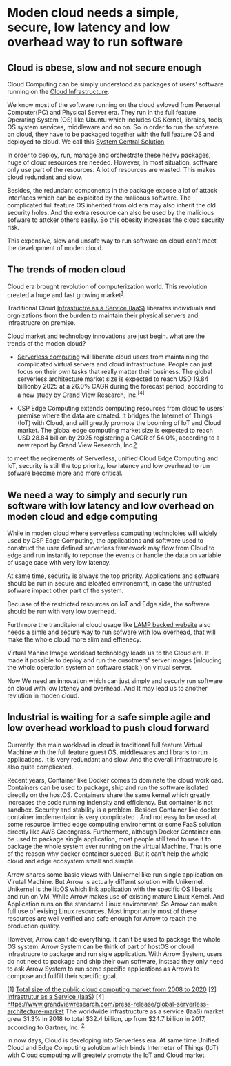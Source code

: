 # Moden cloud needs a simple, secure, low latency and low overhead way to run software

## Cloud is obese, slow and not secure enough

Cloud Computing can be simply understood as packages of users' software running on the [Cloud Infrastructure](https://en.wikipedia.org/wiki/Infrastructure_as_a_service).

We know most of the software running on the cloud evloved from Personal Computer(PC) and Physical Server era. They run in the full feature Operating System (OS) like Ubuntu which includes OS Kernel, libraies, tools, OS system services, middleware and so on. So in order to run the sofware on cloud, they have to be packaged together with the full feature OS and deployed to cloud. We call this [System Central Solution](/TopDown.md)

In order to deploy, run, manage and orchestrate these heavy packages, huge of cloud resources are needed. However, In most situation, software only use part of the resources. A lot of resources are wasted. This makes cloud redundant and slow.

Besides, the redundant components in the package expose a lof of attack interfaces which can be exploited by the malicous software. The complicated full feature OS inherited from old era may also inherit the old security holes. And the extra resource can also be used by the malicious sofware to attcker others easily. So this obesity increases the cloud security risk.

This expensive, slow and unsafe way to run software on cloud can't meet the development of moden cloud. 

## The trends of moden cloud
Cloud era brought revolution of computerization world. This revolution created a huge and fast growing market<sup>[1](https://www.statista.com/statistics/510350/worldwide-public-cloud-computing/)</sup>.

Traditional Cloud [Infrastuctre as a Service (IaaS)](https://en.wikipedia.org/wiki/Infrastructure_as_a_service) liberates individuals and orgnizations from the burden to maintain their physical servers and infrastrucre on premise.

Cloud market and technology innovations are just begin. what are the trends of the moden cloud?

- [Serverless computing](https://en.wikipedia.org/wiki/Serverless_computing) will liberate cloud users from maintaining the complicated virtual servers and cloud infrastructure. People can just focus on their own tasks that really matter their business. The global serverless architecture market size is expected to reach USD 19.84 billionby 2025 at a 26.0% CAGR during the forecast period, according to a new study by Grand View Research, Inc.<sup>[4]</sup>

- CSP Edge Computing extends computing resources from cloud to users' premise where the data are created. It bridges the Internet of Things (IoT) with Cloud, and will greatly promote the booming of IoT and Cloud market. The global edge computing market size is expected to reach USD 28.84 billion by 2025 registering a CAGR of 54.0%, according to a new report by Grand View Research, Inc.[?](https://www.grandviewresearch.com/press-release/global-edge-computing-market)


to meet the reqirements of Serverless, unified Cloud Edge Computing and IoT, security is still the top priority, low latency and low overhead to run sofware become more and more critical.    

## We need a way to simply and securly run software with low latency and low overhead on moden cloud and edge computing   
While in moden cloud where serverless computing technoloies will widely used by CSP Edge Computing, the applications and software used to construct the user defined serverless framework may flow from Cloud to edge and run instantly to reponse the events or handle the data on variable of usage case with very low latency.  

At same time, security is always the top priority. Applications and software should be run in secure and isloated environemnt, in case the untrusted sofware impact other part of the system.  

Becuase of the restricted resources on IoT and Edge side, the software should be run with very low overhead.

Furthmore the tranditaional cloud usage like [LAMP backed website]() also needs a simle and secure way to run sofware with low overhead, that will make the whole cloud more slim and effienecy.

Virtual Mahine Image workload technology leads us to the Cloud era. It made it possible to deploy and run the cusotmers' server images (inlcuding the whole operation system an software stack ) on virtual server.

Now We need an innovation which can just simply and securly run software on cloud with low latency and overhead. And It may lead us to another revlution in moden cloud.

## Industrial is waiting for a safe simple agile and low overhead workload to push cloud forward

Currently, the main workload in cloud is traditional full feature Virtual Machine with the full feature guest OS, middlewares and libraris to run applications. It is very redundant and slow. And the overall infrastrucure is also quite complicated. 

Recent years, Container like Docker comes to dominate the cloud workload. Containers can be used to package, ship and run the software isolated directly on the hostOS. Containers share the same kernel which greatly increases the code running indensity and efficiency. But container is not sandbox. Security and stability is a problem. Besides Container like docker container implementaion is very complicated . And not easy to be used at some resource limtted edge computing environemnt or some FaaS solution directly like AWS Greengrass. Furthermore, although Docker Container can be used to package single application, most people still tend to use it to package the whole system ever running on the virtual Machine. That is one of the reason why docker container suceed. But it can't help the whole cloud and edge ecosystem small and simple.

Arrow shares some basic views with Unikernel like run single application on Virutal Machine. But Arrow is actually differnt solution with Unikernel. Unikernel is the libOS which link application with the specific OS libearis and run on VM. While Arrow makes use of existing mature Linux Kernel. And Application runs on the standarnd Linux environment. So Arrow can make full use of exising Linux resources. Most importantly most of these resources are well verified and safe enough for Arrow to reach the production quality.

However, Arrow can't do everything. It can't be used to package the whole OS system. Arrow System can be think of part of hostOS or cloud infrastrucre to package and run sigle application. With Arrow System, users do not need to package and ship their own software, instead they only need to ask Arrow System to run some specific applications as Arrows to compose and fullfill their specific goal.     

[1] [Total size of the public cloud computing market from 2008 to 2020](https://www.statista.com/statistics/510350/worldwide-public-cloud-computing/)
[2] [Infrastrutur as a Service (IaaS)](https://en.wikipedia.org/wiki/Infrastructure_as_a_service)
[4] https://www.grandviewresearch.com/press-release/global-serverless-architecture-market
The worldwide infrastructure as a service (IaaS) market grew 31.3% in 2018 to total $32.4 billion, up from $24.7 billion in 2017, according to Gartner, Inc. <sup>[2](https://www.statista.com/statistics/510350/worldwide-public-cloud-computing/)</sup>


in now days, Cloud is developing into Serverless era. At same time Unified Cloud and Edge Computing solution which binds Interneter of Things (IoT) with Cloud computing will greately promote the IoT and Cloud market.

